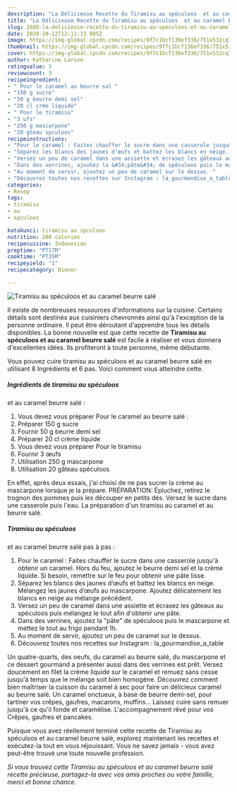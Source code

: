 ```yaml
---
description: "La Délicieuse Recette du Tiramisu au spéculoos  et au caramel beurre salé"
title: "La Délicieuse Recette du Tiramisu au spéculoos  et au caramel beurre salé"
slug: 2688-la-delicieuse-recette-du-tiramisu-au-speculoos-et-au-caramel-beurre-sale
date: 2020-10-12T12:11:13.885Z
image: https://img-global.cpcdn.com/recipes/9f7c1bcf136ef336/751x532cq70/tiramisu-au-speculoos-et-au-caramel-beurre-sale-photo-principale-de-la-recette.jpg
thumbnail: https://img-global.cpcdn.com/recipes/9f7c1bcf136ef336/751x532cq70/tiramisu-au-speculoos-et-au-caramel-beurre-sale-photo-principale-de-la-recette.jpg
cover: https://img-global.cpcdn.com/recipes/9f7c1bcf136ef336/751x532cq70/tiramisu-au-speculoos-et-au-caramel-beurre-sale-photo-principale-de-la-recette.jpg
author: Katharine Larson
ratingvalue: 3
reviewcount: 3
recipeingredient:
- " Pour le caramel au beurre sal "
- "150 g sucre"
- "50 g beurre demi sel"
- "20 cl crme liquide"
- " Pour le tiramisu"
- "3 ufs"
- "250 g mascarpone"
- "20 gteau spculoos"
recipeinstructions:
- "Pour le caramel : Faites chauffer le sucre dans une casserole jusqu&#39;à obtenir un caramel. Hors du feu, ajoutez le beurre demi sel et la crème liquide. Si besoin, remettre sur le feu pour obtenir une pâte lisse."
- "Séparez les blancs des jaunes d’œufs et battez les blancs en neige.⁣⁣⁣ Mélangez les jaunes d’œufs au mascarpone.⁣⁣⁣ Ajoutez délicatement les blancs en neige au mélange précédent.⁣⁣⁣"
- "Versez un peu de caramel dans une assiette et écrasez les gâteaux au spéculoos puis mélangez le tout afin d&#39;obtenir une pâte.⁣⁣⁣"
- "Dans des verrines, ajoutez la &#34;pâte&#34; de spéculoos puis le mascarpone et mettez le tout au frigo pendant 1h. ⁣⁣⁣"
- "Au moment de servir, ajoutez un peu de caramel sur le dessus. ⁣⁣⁣"
- "Découvrez toutes nos recettes sur Instagram : la_gourmandise_a_table"
categories:
- Resep
tags:
- tiramisu
- au
- spculoos

katakunci: tiramisu au spculoos 
nutrition: 288 calories
recipecuisine: Indonesian
preptime: "PT17M"
cooktime: "PT35M"
recipeyield: "1"
recipecategory: Dinner

---
```



![Tiramisu au spéculoos
 et au caramel beurre salé](https://img-global.cpcdn.com/recipes/9f7c1bcf136ef336/751x532cq70/tiramisu-au-speculoos-et-au-caramel-beurre-sale-photo-principale-de-la-recette.jpg)

Il existe de nombreuses ressources d'informations sur la cuisine. Certains détails sont destinés aux cuisiniers chevronnés ainsi qu'à l'exception de la personne ordinaire. Il peut être déroutant d'apprendre tous les détails disponibles. La bonne nouvelle est que cette recette de <strong> Tiramisu au spéculoos
 et au caramel beurre salé </strong> est facile à réaliser et vous donnera d'excellentes idées. Ils profiteront à toute personne, même débutante.

<!--inarticleads1-->

Vous pouvez cuire tiramisu au spéculoos
 et au caramel beurre salé en utilisant 8 Ingrédients et 6 pas. Voici comment vous atteindre cette.

##### Ingrédients de tiramisu au spéculoos
 et au caramel beurre salé :

1. Vous devez vous préparer  Pour le caramel au beurre salé :
1. Préparer 150 g sucre
1. Fournir 50 g beurre demi sel
1. Préparer 20 cl crème liquide
1. Vous devez vous préparer  Pour le tiramisu
1. Fournir 3 œufs
1. Utilisation 250 g mascarpone
1. Utilisation 20 gâteau spéculoos


En effet, après deux essais, j&#39;ai choisi de ne pas sucrer la crème au mascarpone lorsque je la prépare. PRÉPARATION: Épluchez, retirez le trognon des pommes puis les découper en petits dés. Versez le sucre dans une casserole puis l&#39;eau. La préparation d&#39;un tiramisu au caramel et au beurre salé. 

<!--inarticleads2-->

##### Tiramisu au spéculoos
 et au caramel beurre salé pas à pas :

1. Pour le caramel : Faites chauffer le sucre dans une casserole jusqu&#39;à obtenir un caramel. Hors du feu, ajoutez le beurre demi sel et la crème liquide. Si besoin, remettre sur le feu pour obtenir une pâte lisse.
1. Séparez les blancs des jaunes d’œufs et battez les blancs en neige.⁣⁣⁣ Mélangez les jaunes d’œufs au mascarpone.⁣⁣⁣ Ajoutez délicatement les blancs en neige au mélange précédent.⁣⁣⁣
1. Versez un peu de caramel dans une assiette et écrasez les gâteaux au spéculoos puis mélangez le tout afin d&#39;obtenir une pâte.⁣⁣⁣
1. Dans des verrines, ajoutez la &#34;pâte&#34; de spéculoos puis le mascarpone et mettez le tout au frigo pendant 1h. ⁣⁣⁣
1. Au moment de servir, ajoutez un peu de caramel sur le dessus. ⁣⁣⁣
1. Découvrez toutes nos recettes sur Instagram : la_gourmandise_a_table


Un quatre-quarts, des oeufs, du caramel au beurre salé, du mascarpone et ce dessert gourmand a présenter aussi dans des verrines est prêt. Versez doucement en filet la crème liquide sur le caramel et remuez sans cesse jusqu&#39;à temps que le mélange soit bien homogène. Découvrez comment bien maîtriser la cuisson du caramel à sec pour faire un délicieux caramel au beurre salé. Un caramel onctueux, à base de beurre demi-sel, pour tartiner vos crêpes, gaufres, macarons, muffins… Laissez cuire sans remuer jusqu&#39;à ce qu&#39;il fonde et caramélise. L&#39;accompagnement rêvé pour vos Crêpes, gaufres et pancakes. 

<!--inarticleads1-->

<p>
Puisque vous avez réellement terminé cette recette de Tiramisu au spéculoos
 et au caramel beurre salé, explorez maintenant les recettes et exécutez-la tout en vous réjouissant. Vous ne savez jamais - vous avez peut-être trouvé une toute nouvelle profession.
</p>

<p>
<i>Si vous trouvez cette Tiramisu au spéculoos
 et au caramel beurre salé recette précieuse, partagez-la avec vos amis proches ou votre famille, merci et bonne chance.</i>
</p>
